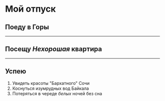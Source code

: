 # Мой отпуск

## Поеду в **Горы**

---
## Посещу **_Нехорошая_ квартира**

---
## Успею
1. Увидеть красоты "Бархатного" Сочи
2. Коснуться изумрудных вод Байкала
3. Потеряться в череде _*белых*_ ночей без сна